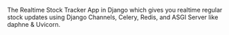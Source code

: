 The Realtime Stock Tracker App in Django which gives you realtime regular stock updates using Django Channels, Celery, Redis, and ASGI Server like daphne & Uvicorn.
